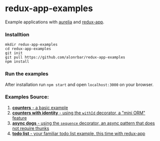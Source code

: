 # redux-app-examples

Example applications with [aurelia](http://aurelia.io/) and [redux-app](https://github.com/alonrbar/redux-app).

### Installtion

```
mkdir redux-app-examples
cd redux-app-examples
git init
git pull https://github.com/alonrbar/redux-app-examples
npm install
```

### Run the examples

After installation run `npm start` and open `localhost:3000` on your browser.

### Examples Source:

1. [**counters** - a basic example](https://github.com/alonrbar/redux-app-examples/tree/master/src/examples/counters)
2. [**counters with identity** - using the `withId` decorator, a "mini ORM" feature](https://github.com/alonrbar/redux-app-examples/tree/master/src/examples/withId)
3. [**async dogs** - using the `sequence` decorator, an async pattern that does not require thunks](https://github.com/alonrbar/redux-app-examples/tree/master/src/examples/sequence)
4. [**todo list** - your familiar todo list example, this time with redux-app](https://github.com/alonrbar/redux-app-examples/tree/master/src/examples/todo)